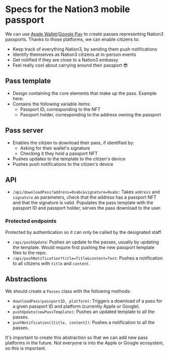 # Specs for the Nation3 mobile passport

We can use [Apple Wallet](https://developer.apple.com/wallet/)/[Google Pay](https://developers.google.com/pay/passes) to create passes representing Nation3 passports.
Thanks to those platforms, we can enable citizens to:

- Keep track of everything Nation3, by sending them push notifications
- Identify themselves as Nation3 citizens at in-person events
- Get notified if they are close to a Nation3 embassy
- Feel really cool about carrying around their passport 😎

## Pass template

- Design containing the core elements that make up the pass. Example here:
- Contains the following variable items:
  - Passport ID, corresponding to the NFT
  - Passport holder, corresponding to the address owning the passport

## Pass server

- Enables the citizen to download their pass, if identified by:
  - Asking for their wallet's signature
  - Checking it they hold a passport NFT
- Pushes updates to the template to the citizen's device
- Pushes push notifications to the citizen's device

## API

- `/api/downloadPass?address=0xabc&signature=0xabc`: Takes `address` and `signature` as parameters, check that the address has a passport NFT and that the signature is valid. Populates the pass template with the passport ID and passport holder, serves the pass download to the user.

### Protected endpoints

Protected by authentication so it can only be called by the designated staff.

- `/api/pushUpdate`: Pushes an update to the passes, usually by updating the template. Would require first pushing the new passport template files to the repo.
- `/api/pushNotification?title=Title&content=Text`: Pushes a notification to all citizens with `title` and `content`.

## Abstractions

We should create a `Passes` class with the following methods:

- `downloadPass(passportID, platform)`: Triggers a download of a pass for a given passport ID and platform (currently Apple or Google).
- `pushUpdate(newPassTemplate)`: Pushes an updated template to all the passes.
- `pushNotification({title, content})`: Pushes a notification to all the passes.

It's important to create this abstraction so that we can add new pass platforms in the future. Not everyone is into the Apple or Google ecosystem, so this is important.
